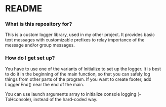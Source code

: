 # README #

### What is this repository for? ###

This is a custom logger library, used in my other project.
It provides basic text messages with customizable prefixes to relay importance of the message and/or group messages.

### How do I get set up? ###

You have to use one of the variants of Initialize to set up the logger.
It is best to do it in the beginning of the main function, so that you can safely log things from other parts of the program.
If you want to create footer, add Logger.End() near the end of the main.

You can use launch arguments array to initialize console logging (-ToHconsole), instead of the hard-coded way.
